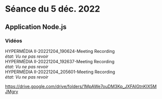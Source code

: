 # Séance du 5 déc. 2022

## Application Node.js

### Vidéos
HYPERMÉDIA II-20221204_190624-Meeting Recording \
*état: Vu ne pas revoir*  \
HYPERMÉDIA II-20221204_192637-Meeting Recording \
*état: Vu ne pas revoir* \
HYPERMÉDIA II-20221204_205601-Meeting Recording \
*état: Vu ne pas revoir*

https://drive.google.com/drive/folders/1MpAWe7ouDM3Kp_JXFAIGtnKIX5MJMgry
